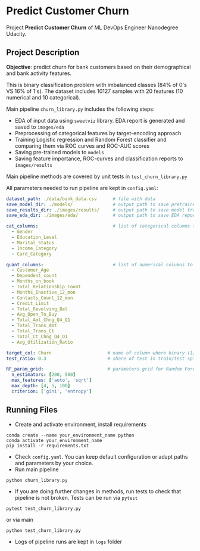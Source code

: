 # Predict Customer Churn

Project **Predict Customer Churn** of ML DevOps Engineer Nanodegree Udacity. 

## Project Description
**Objective**: predict churn for bank customers based on their demographical and bank activity features. 

This is binary classification problem with imbalanced classes (84% of 0's VS 16% of 1's). The dataset
includes 10127 samples with 20 features (10 numerical and 10 categorical).

Main pipeline `churn_library.py` includes the following steps:
* EDA of input data using `sweetviz` library. EDA report is generated and saved to `images/eda`
* Preprocessing of categorical features by target-encoding approach
* Training Logistic regression and Random Forest classifier and comparing them via ROC curves and ROC-AUC scores
* Saving pre-trained models to `models`
* Saving feature importance, ROC-curves and classification reports to `images/results`

Main pipeline methods are covered by unit tests in `test_churn_library.py`

All parameters needed to run pipeline are kept in `config.yaml`:
```yaml
dataset_path: ./data/bank_data.csv      # file with data
save_model_dir: ./models/               # output path to save pretrained models
save_results_dir: ./images/results/     # output path to save model training results
save_eda_dir: ./images/eda/             # output path to save EDA report

cat_columns:                            # list of categorical columns to use as features
  - Gender
  - Education_Level
  - Marital_Status
  - Income_Category
  - Card_Category

quant_columns:                          # list of numerical columns to use as features
  - Customer_Age
  - Dependent_count
  - Months_on_book
  - Total_Relationship_Count
  - Months_Inactive_12_mon
  - Contacts_Count_12_mon
  - Credit_Limit
  - Total_Revolving_Bal
  - Avg_Open_To_Buy
  - Total_Amt_Chng_Q4_Q1
  - Total_Trans_Amt
  - Total_Trans_Ct
  - Total_Ct_Chng_Q4_Q1
  - Avg_Utilization_Ratio

target_col: Churn                     # name of column where binary (1/0) target will be kept 
test_ratio: 0.3                       # share of test in train/test split

RF_param_grid:                        # parameters grid for Random Forest GridSearch
  n_estimators: [200, 500]
  max_features: ['auto', 'sqrt']
  max_depth: [4, 5, 100]
  criterion: ['gini', 'entropy']
```

## Running Files
* Create and activate environment, install requirements 
```
conda create --name your_environment_name python
conda activate your_environment_name
pip install -r requirements.txt
```
* Check `config.yaml`. You can keep default configuration or adapt paths and parameters by your choice.
* Run main pipeline
```
python churn_library.py
```
* If you are doing further changes in methods, run tests to check that pipeline is not broken. Tests can be run via `pytest`
```
pytest test_churn_library.py
```
or via main
```
python test_churn_library.py
```
* Logs of pipeline runs are kept in `logs` folder



